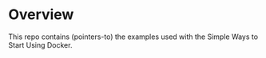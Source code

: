 # Overview #

This repo contains (pointers-to) the examples used with the Simple Ways to Start Using Docker.

